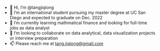 - 👋 Hi, I’m @tangjiqiong
- 👀 I’m an international student pursuing my master degree at UC San Diego and expected to graduate on Dec. 2022
- 🌱 I’m currently learning mathmatical finance and looking for full-time jobs as data analyst
- 💞️ I’m looking to collaborate on data analytical, data visualization projects or interview preparation
- 📫 Please reach me at tang.jiqiong@gmail.com

<!---
tangjiqiong/tangjiqiong is a ✨ special ✨ repository because its `README.md` (this file) appears on your GitHub profile.
You can click the Preview link to take a look at your changes.
--->

